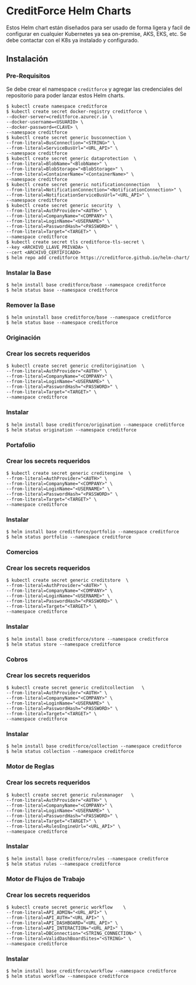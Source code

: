 # CreditForce Helm Charts

Estos Helm chart están diseñados para ser usado de forma ligera y facil de configurar en cualquier Kubernetes ya sea on-premise, AKS, EKS, etc. Se debe contactar con el K8s ya instalado y configurado.

## Instalación

### Pre-Requisitos

Se debe crear el namespace `creditforce` y agregar las credenciales del repositorio para poder lanzar estos Helm charts.

```console
$ kubectl create namespace creditforce
$ kubectl create secret docker-registry creditforce \
--docker-server=creditforce.azurecr.io \
--docker-username=<USUARIO> \
--docker-password=<CLAVE> \
--namespace creditforce
$ kubectl create secret generic busconnection \
--from-literal=BusConnection="<STRING>" \
--from-literal=ServiceBusUrl="<URL_API>" \
--namespace creditforce
$ kubectl create secret generic dataprotection  \
--from-literal=BlobName="<BlobName>" \
--from-literal=BlobStorage="<BlobStorage>" \
--from-literal=ContainerName="<ContainerName>" \
--namespace creditforce
$ kubectl create secret generic notificationconnection   \
--from-literal=NotificationConnection="<NotificationConnection>" \
--from-literal=NotificationServiceBusUrl="<URL_API>" \ 
--namespace creditforce 
$ kubectl create secret generic security  \
--from-literal=AuthProvider="<AUTH>" \
--from-literal=CompanyName="<COMPANY>" \
--from-literal=LoginName="<USERNAME>" \
--from-literal=PasswordHash="<PASSWORD>" \
--from-literal=Target="<TARGET>" \
--namespace creditforce 
$ kubectl create secret tls creditforce-tls-secret \
--key <ARCHIVO_LLAVE_PRIVADA> \
--cert <ARCHIVO_CERTIFICADO>
$ helm repo add creditforce https://creditforce.github.io/helm-chart/
```

### Instalar la Base

```console
$ helm install base creditforce/base --namespace creditforce
$ helm status base --namespace creditforce
```

### Remover la Base

```console
$ helm uninstall base creditforce/base --namespace creditforce
$ helm status base --namespace creditforce
```

### Originación

### Crear los secrets requeridos

```console
$ kubectl create secret generic creditorigination  \
--from-literal=AuthProvider="<AUTH>" \
--from-literal=CompanyName="<COMPANY>" \
--from-literal=LoginName="<USERNAME>" \
--from-literal=PasswordHash="<PASSWORD>" \
--from-literal=Target="<TARGET>" \
--namespace creditforce
```
### Instalar 

```console
$ helm install base creditforce/origination --namespace creditforce
$ helm status origination --namespace creditforce
```

### Portafolio

### Crear los secrets requeridos

```console
$ kubectl create secret generic creditengine  \
--from-literal=AuthProvider="<AUTH>" \
--from-literal=CompanyName="<COMPANY>" \
--from-literal=LoginName="<USERNAME>" \
--from-literal=PasswordHash="<PASSWORD>" \
--from-literal=Target="<TARGET>" \
--namespace creditforce
```
### Instalar 

```console
$ helm install base creditforce/portfolio --namespace creditforce
$ helm status portfolio --namespace creditforce
``` 

### Comercios

### Crear los secrets requeridos

```console
$ kubectl create secret generic creditstore  \
--from-literal=AuthProvider="<AUTH>" \
--from-literal=CompanyName="<COMPANY>" \
--from-literal=LoginName="<USERNAME>" \
--from-literal=PasswordHash="<PASSWORD>" \
--from-literal=Target="<TARGET>" \
--namespace creditforce
```

### Instalar

```console
$ helm install base creditforce/store --namespace creditforce
$ helm status store --namespace creditforce
```

### Cobros

### Crear los secrets requeridos

```console
$ kubectl create secret generic creditcollection   \
--from-literal=AuthProvider="<AUTH>" \
--from-literal=CompanyName="<COMPANY>" \
--from-literal=LoginName="<USERNAME>" \
--from-literal=PasswordHash="<PASSWORD>" \
--from-literal=Target="<TARGET>" \
--namespace creditforce
```
### Instalar 

```console
$ helm install base creditforce/collection --namespace creditforce
$ helm status collection --namespace creditforce
```

### Motor de Reglas

### Crear los secrets requeridos

```console
$ kubectl create secret generic rulesmanager   \
--from-literal=AuthProvider="<AUTH>" \
--from-literal=CompanyName="<COMPANY>" \
--from-literal=LoginName="<USERNAME>" \
--from-literal=PasswordHash="<PASSWORD>" \
--from-literal=Target="<TARGET>" \
--from-literal=RulesEngineUrl="<URL_API>" \
--namespace creditforce
```

### Instalar 

```console
$ helm install base creditforce/rules --namespace creditforce
$ helm status rules --namespace creditforce
```

### Motor de Flujos de Trabajo

### Crear los secrets requeridos

```console
$ kubectl create secret generic workflow    \
--from-literal=API_ADMIN="<URL_API>" \
--from-literal=API_AUTH="<URL_API>" \
--from-literal=API_DASHBOARD="<URL_API>" \
--from-literal=API_INTERACTION="<URL_API>" \
--from-literal=DBConnection="<STRING_CONNECTION>" \
--from-literal=ValidDashBoardSites="<STRING>" \
--namespace creditforce
```
### Instalar 

```console
$ helm install base creditforce/workflow --namespace creditforce
$ helm status workflow --namespace creditforce
```

